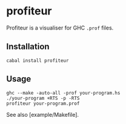 profiteur
=========

Profiteur is a visualiser for GHC `.prof` files.

Installation
------------

    cabal install profiteur

Usage
-----

    ghc --make -auto-all -prof your-program.hs
    ./your-program +RTS -p -RTS
    profiteur your-program.prof

See also [example/Makefile].
